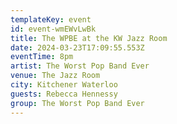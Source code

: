 ```yaml
---
templateKey: event
id: event-wmEWvLwBk
title: The WPBE at the KW Jazz Room
date: 2024-03-23T17:09:55.553Z
eventTime: 8pm
artist: The Worst Pop Band Ever
venue: The Jazz Room
city: Kitchener Waterloo
guests: Rebecca Hennessy
group: The Worst Pop Band Ever
---
```

